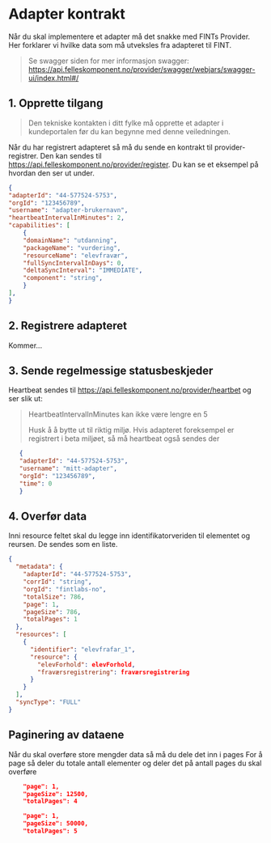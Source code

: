 # Adapter kontrakt

Når du skal implementere et adapter må det snakke med FINTs Provider. Her forklarer vi hvilke data som må utveksles fra adapteret til FINT.

> Se swagger siden for mer informasjon
> swagger: https://api.felleskomponent.no/provider/swagger/webjars/swagger-ui/index.html#/

## 1. Opprette tilgang

>Den tekniske kontakten i ditt fylke må opprette et adapter i kundeportalen før du kan begynne med denne veiledningen.

Når du har registrert adapteret så må du sende en kontrakt til provider-registrer.
Den kan sendes til https://api.felleskomponent.no/provider/register. Du kan se et eksempel på hvordan den ser ut under.

```json
{
"adapterId": "44-577524-5753",
"orgId": "123456789",
"username": "adapter-brukernavn",
"heartbeatIntervalInMinutes": 2,
"capabilities": [
    {
    "domainName": "utdanning",
    "packageName": "vurdering",
    "resourceName": "elevfravær",
    "fullSyncIntervalInDays": 0,
    "deltaSyncInterval": "IMMEDIATE",
    "component": "string",
    }
],
}
```

## 2. Registrere adapteret

Kommer...

## 3. Sende regelmessige statusbeskjeder

Heartbeat sendes til https://api.felleskomponent.no/provider/heartbet og ser slik ut:

> HeartbeatIntervalInMinutes kan ikke være lengre en 5
> 
> Husk å å bytte ut til riktig miljø. Hvis adapteret foreksempel er registrert i beta miljøet,
> så må heartbeat også sendes der

 ```json
    {
    "adapterId": "44-577524-5753",
    "username": "mitt-adapter",
    "orgId": "123456789",
    "time": 0
    }
   ```


## 4. Overfør data
Inni resource feltet skal du legge inn identifikatorveriden til elementet og reursen.
De sendes som en liste.

```json
{
  "metadata": {
    "adapterId": "44-577524-5753",
    "corrId": "string",
    "orgId": "fintlabs-no",
    "totalSize": 786,
    "page": 1,
    "pageSize": 786,
    "totalPages": 1
  },
  "resources": [
    {
      "identifier": "elevfrafar_1",
      "resource": {
        "elevForhold": elevForhold,
        "fraværsregistrering": fraværsregistrering
      }
    }
  ],
  "syncType": "FULL"
}

```

## Paginering av dataene

Når du skal overføre store mengder data så må du dele det inn i pages
For å page så deler du totale antall elementer og deler det på antall pages du skal overføre

```json
    "page": 1,
    "pageSize": 12500,
    "totalPages": 4
```

```json
    "page": 1,
    "pageSize": 50000,
    "totalPages": 5
```


